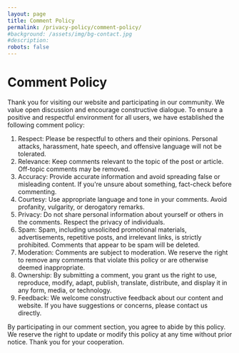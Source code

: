 ```yaml
---
layout: page
title: Comment Policy
permalink: /privacy-policy/comment-policy/
#background: /assets/img/bg-contact.jpg
#description: 
robots: false
---
```





# Comment Policy
Thank you for visiting our website and participating in our community. We value open discussion and encourage constructive dialogue. To ensure a positive and respectful environment for all users, we have established the following comment policy:

1. Respect: Please be respectful to others and their opinions. Personal attacks, harassment, hate speech, and offensive language will not be tolerated.
2. Relevance: Keep comments relevant to the topic of the post or article. Off-topic comments may be removed. 
3. Accuracy: Provide accurate information and avoid spreading false or misleading content. If you're unsure about something, fact-check before commenting.
4. Courtesy: Use appropriate language and tone in your comments. Avoid profanity, vulgarity, or derogatory remarks.
5. Privacy: Do not share personal information about yourself or others in the comments. Respect the privacy of individuals.
6. Spam: Spam, including unsolicited promotional materials, advertisements, repetitive posts, and irrelevant links, is strictly prohibited. Comments that appear to be spam will be deleted.
7. Moderation: Comments are subject to moderation. We reserve the right to remove any comments that violate this policy or are otherwise deemed inappropriate.
8. Ownership: By submitting a comment, you grant us the right to use, reproduce, modify, adapt, publish, translate, distribute, and display it in any form, media, or technology.
9. Feedback: We welcome constructive feedback about our content and website. If you have suggestions or concerns, please contact us directly.


By participating in our comment section, you agree to abide by this policy. We reserve the right to update or modify this policy at any time without prior notice. Thank you for your cooperation.
